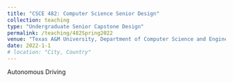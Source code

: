 ```yaml
---
title: "CSCE 482: Computer Science Senior Design"
collection: teaching
type: "Undergraduate Senior Capstone Design"
permalink: /teaching/482Spring2022
venue: "Texas A&M University, Department of Computer Science and Engineering, Spring"
date: 2022-1-1
# location: "City, Country"
---
```


Autonomous Driving

<!-- Heading 1
======

Heading 2
======

Heading 3
====== -->